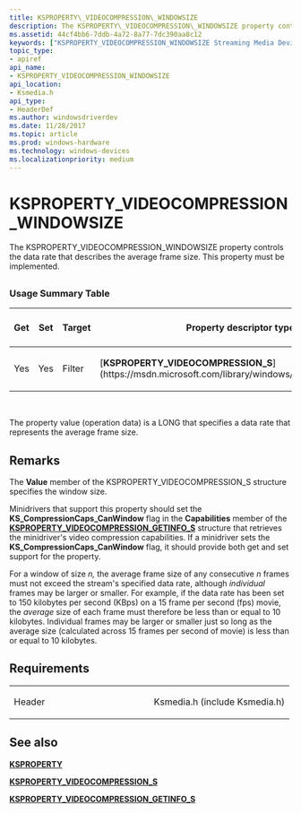 ```yaml
---
title: KSPROPERTY\_VIDEOCOMPRESSION\_WINDOWSIZE
description: The KSPROPERTY\_VIDEOCOMPRESSION\_WINDOWSIZE property controls the data rate that describes the average frame size. This property must be implemented.
ms.assetid: 44cf4bb6-7ddb-4a72-8a77-7dc390aa8c12
keywords: ["KSPROPERTY_VIDEOCOMPRESSION_WINDOWSIZE Streaming Media Devices"]
topic_type:
- apiref
api_name:
- KSPROPERTY_VIDEOCOMPRESSION_WINDOWSIZE
api_location:
- Ksmedia.h
api_type:
- HeaderDef
ms.author: windowsdriverdev
ms.date: 11/28/2017
ms.topic: article
ms.prod: windows-hardware
ms.technology: windows-devices
ms.localizationpriority: medium
---
```


# KSPROPERTY\_VIDEOCOMPRESSION\_WINDOWSIZE


The KSPROPERTY\_VIDEOCOMPRESSION\_WINDOWSIZE property controls the data rate that describes the average frame size. This property must be implemented.

## <span id="ddk_ksproperty_videocompression_windowsize_ks"></span><span id="DDK_KSPROPERTY_VIDEOCOMPRESSION_WINDOWSIZE_KS"></span>


### <span id="Usage_Summary_Table"></span><span id="usage_summary_table"></span><span id="USAGE_SUMMARY_TABLE"></span>Usage Summary Table

<table>
<colgroup>
<col width="20%" />
<col width="20%" />
<col width="20%" />
<col width="20%" />
<col width="20%" />
</colgroup>
<thead>
<tr class="header">
<th>Get</th>
<th>Set</th>
<th>Target</th>
<th>Property descriptor type</th>
<th>Property value type</th>
</tr>
</thead>
<tbody>
<tr class="odd">
<td><p>Yes</p></td>
<td><p>Yes</p></td>
<td><p>Filter</p></td>
<td><p>[<strong>KSPROPERTY_VIDEOCOMPRESSION_S</strong>](https://msdn.microsoft.com/library/windows/hardware/ff566018)</p></td>
<td><p>LONG</p></td>
</tr>
</tbody>
</table>

 

The property value (operation data) is a LONG that specifies a data rate that represents the average frame size.

Remarks
-------

The **Value** member of the KSPROPERTY\_VIDEOCOMPRESSION\_S structure specifies the window size.

Minidrivers that support this property should set the **KS\_CompressionCaps\_CanWindow** flag in the **Capabilities** member of the [**KSPROPERTY\_VIDEOCOMPRESSION\_GETINFO\_S**](https://msdn.microsoft.com/library/windows/hardware/ff565979) structure that retrieves the minidriver's video compression capabilities. If a minidriver sets the **KS\_CompressionCaps\_CanWindow** flag, it should provide both get and set support for the property.

For a window of size *n,* the average frame size of any consecutive *n* frames must not exceed the stream's specified data rate, although *individual* frames may be larger or smaller. For example, if the data rate has been set to 150 kilobytes per second (KBps) on a 15 frame per second (fps) movie, the *average* size of each frame must therefore be less than or equal to 10 kilobytes. Individual frames may be larger or smaller just so long as the average size (calculated across 15 frames per second of movie) is less than or equal to 10 kilobytes.

Requirements
------------

<table>
<colgroup>
<col width="50%" />
<col width="50%" />
</colgroup>
<tbody>
<tr class="odd">
<td><p>Header</p></td>
<td>Ksmedia.h (include Ksmedia.h)</td>
</tr>
</tbody>
</table>

## <span id="see_also"></span>See also


[**KSPROPERTY**](https://msdn.microsoft.com/library/windows/hardware/ff564262)

[**KSPROPERTY\_VIDEOCOMPRESSION\_S**](https://msdn.microsoft.com/library/windows/hardware/ff566018)

[**KSPROPERTY\_VIDEOCOMPRESSION\_GETINFO\_S**](https://msdn.microsoft.com/library/windows/hardware/ff565979)

 

 






